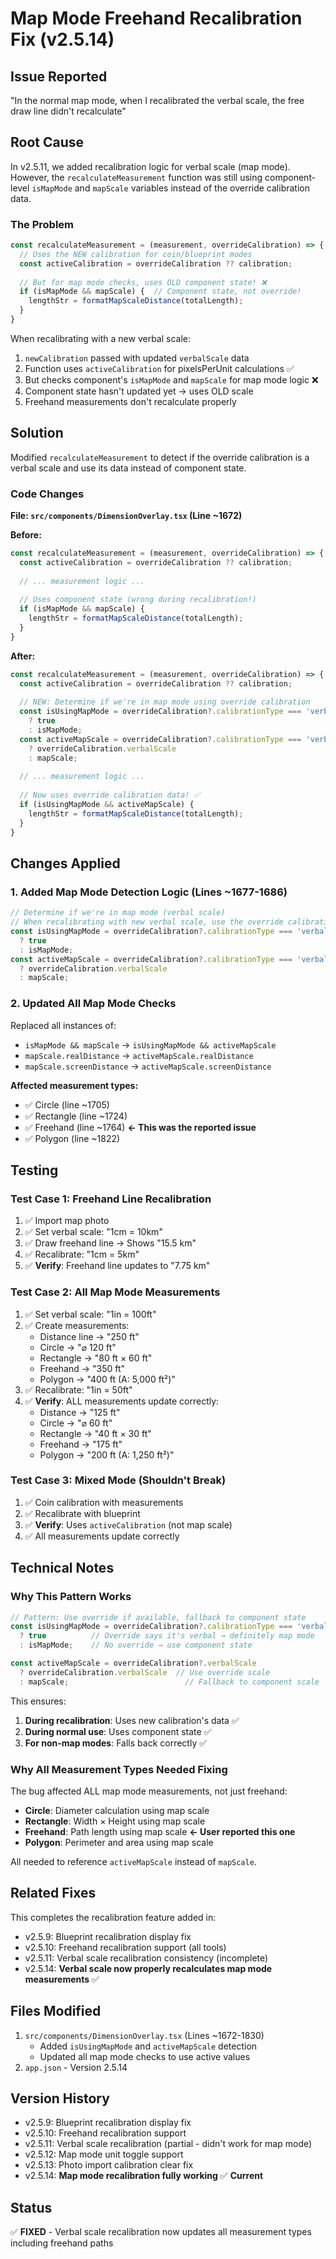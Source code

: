 # Map Mode Freehand Recalibration Fix (v2.5.14)

## Issue Reported
"In the normal map mode, when I recalibrated the verbal scale, the free draw line didn't recalculate"

## Root Cause
In v2.5.11, we added recalibration logic for verbal scale (map mode). However, the `recalculateMeasurement` function was still using component-level `isMapMode` and `mapScale` variables instead of the override calibration data.

### The Problem
```typescript
const recalculateMeasurement = (measurement, overrideCalibration) => {
  // Uses the NEW calibration for coin/blueprint modes
  const activeCalibration = overrideCalibration ?? calibration;
  
  // But for map mode checks, uses OLD component state! ❌
  if (isMapMode && mapScale) {  // Component state, not override!
    lengthStr = formatMapScaleDistance(totalLength);
  }
}
```

When recalibrating with a new verbal scale:
1. `newCalibration` passed with updated `verbalScale` data
2. Function uses `activeCalibration` for pixelsPerUnit calculations ✅
3. But checks component's `isMapMode` and `mapScale` for map mode logic ❌
4. Component state hasn't updated yet → uses OLD scale
5. Freehand measurements don't recalculate properly

## Solution
Modified `recalculateMeasurement` to detect if the override calibration is a verbal scale and use its data instead of component state.

### Code Changes

**File: `src/components/DimensionOverlay.tsx` (Line ~1672)**

**Before:**
```typescript
const recalculateMeasurement = (measurement, overrideCalibration) => {
  const activeCalibration = overrideCalibration ?? calibration;
  
  // ... measurement logic ...
  
  // Uses component state (wrong during recalibration!)
  if (isMapMode && mapScale) {
    lengthStr = formatMapScaleDistance(totalLength);
  }
}
```

**After:**
```typescript
const recalculateMeasurement = (measurement, overrideCalibration) => {
  const activeCalibration = overrideCalibration ?? calibration;
  
  // NEW: Determine if we're in map mode using override calibration
  const isUsingMapMode = overrideCalibration?.calibrationType === 'verbal' 
    ? true 
    : isMapMode;
  const activeMapScale = overrideCalibration?.calibrationType === 'verbal' && overrideCalibration.verbalScale
    ? overrideCalibration.verbalScale
    : mapScale;
  
  // ... measurement logic ...
  
  // Now uses override calibration data! ✅
  if (isUsingMapMode && activeMapScale) {
    lengthStr = formatMapScaleDistance(totalLength);
  }
}
```

## Changes Applied

### 1. Added Map Mode Detection Logic (Lines ~1677-1686)
```typescript
// Determine if we're in map mode (verbal scale)
// When recalibrating with new verbal scale, use the override calibration's verbal scale
const isUsingMapMode = overrideCalibration?.calibrationType === 'verbal' 
  ? true 
  : isMapMode;
const activeMapScale = overrideCalibration?.calibrationType === 'verbal' && overrideCalibration.verbalScale
  ? overrideCalibration.verbalScale
  : mapScale;
```

### 2. Updated All Map Mode Checks
Replaced all instances of:
- `isMapMode && mapScale` → `isUsingMapMode && activeMapScale`
- `mapScale.realDistance` → `activeMapScale.realDistance`
- `mapScale.screenDistance` → `activeMapScale.screenDistance`

**Affected measurement types:**
- ✅ Circle (line ~1705)
- ✅ Rectangle (line ~1724)
- ✅ Freehand (line ~1764) **← This was the reported issue**
- ✅ Polygon (line ~1822)

## Testing

### Test Case 1: Freehand Line Recalibration
1. ✅ Import map photo
2. ✅ Set verbal scale: "1cm = 10km"
3. ✅ Draw freehand line → Shows "15.5 km"
4. ✅ Recalibrate: "1cm = 5km"
5. ✅ **Verify**: Freehand line updates to "7.75 km"

### Test Case 2: All Map Mode Measurements
1. ✅ Set verbal scale: "1in = 100ft"
2. ✅ Create measurements:
   - Distance line → "250 ft"
   - Circle → "⌀ 120 ft"
   - Rectangle → "80 ft × 60 ft"
   - Freehand → "350 ft"
   - Polygon → "400 ft (A: 5,000 ft²)"
3. ✅ Recalibrate: "1in = 50ft"
4. ✅ **Verify**: ALL measurements update correctly:
   - Distance → "125 ft"
   - Circle → "⌀ 60 ft"
   - Rectangle → "40 ft × 30 ft"
   - Freehand → "175 ft"
   - Polygon → "200 ft (A: 1,250 ft²)"

### Test Case 3: Mixed Mode (Shouldn't Break)
1. ✅ Coin calibration with measurements
2. ✅ Recalibrate with blueprint
3. ✅ **Verify**: Uses `activeCalibration` (not map scale)
4. ✅ All measurements update correctly

## Technical Notes

### Why This Pattern Works
```typescript
// Pattern: Use override if available, fallback to component state
const isUsingMapMode = overrideCalibration?.calibrationType === 'verbal' 
  ? true          // Override says it's verbal → definitely map mode
  : isMapMode;    // No override → use component state

const activeMapScale = overrideCalibration?.verbalScale
  ? overrideCalibration.verbalScale  // Use override scale
  : mapScale;                          // Fallback to component scale
```

This ensures:
1. **During recalibration**: Uses new calibration's data ✅
2. **During normal use**: Uses component state ✅
3. **For non-map modes**: Falls back correctly ✅

### Why All Measurement Types Needed Fixing
The bug affected ALL map mode measurements, not just freehand:
- **Circle**: Diameter calculation using map scale
- **Rectangle**: Width × Height using map scale
- **Freehand**: Path length using map scale **← User reported this one**
- **Polygon**: Perimeter and area using map scale

All needed to reference `activeMapScale` instead of `mapScale`.

## Related Fixes

This completes the recalibration feature added in:
- v2.5.9: Blueprint recalibration display fix
- v2.5.10: Freehand recalibration support (all tools)
- v2.5.11: Verbal scale recalibration consistency (incomplete)
- v2.5.14: **Verbal scale now properly recalculates map mode measurements** ✅

## Files Modified
1. `src/components/DimensionOverlay.tsx` (Lines ~1672-1830)
   - Added `isUsingMapMode` and `activeMapScale` detection
   - Updated all map mode checks to use active values
2. `app.json` - Version 2.5.14

## Version History
- v2.5.9: Blueprint recalibration display fix
- v2.5.10: Freehand recalibration support
- v2.5.11: Verbal scale recalibration (partial - didn't work for map mode)
- v2.5.12: Map mode unit toggle support
- v2.5.13: Photo import calibration clear fix
- v2.5.14: **Map mode recalibration fully working** ✅ **Current**

## Status
✅ **FIXED** - Verbal scale recalibration now updates all measurement types including freehand paths
